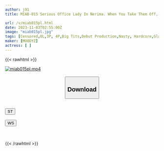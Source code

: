 ```yaml
---
author: j91
title: MIAB-015 Serious Office Lady In Nerima. When You Take Them Off, You'll See Big Breasts Wearing Plain Glasses. Estimated H Cup. Number Of Experienced People, 3 People. I Don't Masturbate. Of Course, Sex Is Only With My Boyfriend. A Convenient Woman Is Pounded Hard And Makes A Crazy Debut With An Unparalleled Dick. Mr. Saki.

url: /v/miab015pl.html
date: 2023-11-03T02:55:00Z
image: "miab015pl.jpg"
tags: [Censored,OL,3P, 4P,Big Tits,Debut Production,Nasty, Hardcore,Glasses	 ]
maker: [MOODYZ]
actress: [ ]
---
```



{{< rawhtml >}}

<div class="video" data-videoid="A4DJwQvWg6tXOkz">
    <a href="javascript:;">
        <img src="https://my.j91.asia/v/miab015pl.jpg" width="WIDTH" height="HEIGHT" alt="miab015pl.mp4" loading="lazy">
    </a>
</div>

<script type="text/javascript" src="https://j91.asia/asset/on-demand-st.js"></script>

<br>
  <link rel="stylesheet" href="https://j91.asia/asset/bs5.css">
  
  <center>
  <button class="btn btn-primary" type="button" data-bs-toggle="collapse" data-bs-target=".multi-collapse" aria-expanded="false" aria-controls="multiCollapseExample1 multiCollapseExample2"><h2>Download</h2></button></center>
</p>
<div class="row">
  <div class="col">
    <div class="collapse multi-collapse" id="multiCollapseExample1">
      <div class="card card-body">
	      	      <br>
<div class="buttons">  
<a href="https://streamtape.to/v/A4DJwQvWg6tXOkz"><button class="btn-hover color-3"><i class="fa fa-download"></i> ST</button></a></div>
    </div>
  </div>
</div>
  <div class="col">
    <div class="collapse multi-collapse" id="multiCollapseExample2">
      <div class="card card-body">
	      <br>
<div class="buttons">
    <a href="https://wolfstream.tv/rzb9efhusno6"><button class="btn-hover color-9"><i class="fa fa-download"></i> WS</button></a></div>
<br><br>
      </div>
    </div>
  </div>
</div>

{{< /rawhtml >}}
